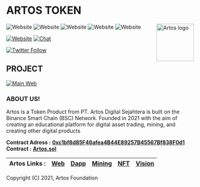 # ARTOS TOKEN

<a href="https://artostoken.net/"><img align="right" width="100" src="https://user-images.githubusercontent.com/96391739/151682683-7f827156-902f-41de-a941-e150c64afd66.png?raw=true" alt="Artos logo" /></a>

<img alt="Website" src="https://img.shields.io/website?down_color=red&down_message=Offline&label=Web&logo=wallet&up_color=green&up_message=Online&url=https%3A%2F%2Fartostoken.net%2F"> <img alt="Website" src="https://img.shields.io/website?down_color=red&down_message=Offline&label=Wallet&logo=wallet&up_color=green&up_message=Online&url=https%3A%2F%2Fdapp.artostoken.net%2F"> <img alt="Website" src="https://img.shields.io/website?down_color=red&down_message=Offline&label=Mining&logo=wallet&up_color=green&up_message=Online&url=https%3A%2F%2Fmining.artostoken.net%2F"> <img alt="Website" src="https://img.shields.io/website?down_color=red&down_message=Offline&label=NFT&logo=wallet&up_color=green&up_message=Online&url=https%3A%2F%2Fnft.artostoken.net%2F">
<img alt="Website" src="https://img.shields.io/website?down_color=red&down_message=Offline&label=SALE-ICO&logo=wallet&up_color=green&up_message=Online&url=https%3A%2F%2Fsale.artostoken.net%2F">


[![Website](https://img.shields.io/badge/web-artos-blue.svg?style=flat-square)](http://artostoken.net/)
[![Chat](https://img.shields.io/badge/chat-artos_official-blue.svg?style=flat-square)](https://t.me/artos_official)

[![Twitter Follow](https://img.shields.io/twitter/follow/artos_official.svg?style=social&label=Follow)](https://twitter.com/artos_official)

## PROJECT
[![Main Web](https://artostoken.net/assets/front/img/61f32478dc1f5.png)](https://artostoken.net/)

### ABOUT US!

Artos is a Token Product from PT. Artos Digital Sejahtera is built on the Binance Smart Chain (BSC) Network. Founded in 2021 with the aim of creating an educational platform for digital asset trading, mining, and creating other digital products

**Contract Adress :** **[0xc1bf8d85F46afea4B44E89257B45567Bf838F0d1](https://bscscan.com/address/0xc1bf8d85F46afea4B44E89257B45567Bf838F0d1#code)**<br>
**Contract :** **[Artos.sol](https://github.com/artosfoundation/artostoken/blob/main/contract.sol)**


| Artos Links : | [Web](https://artostoken.net/) | [Dapp](https://dapp.artostoken.net/) | [Mining](https://mining.artostoken.net/) | [NFT](https://nft.artostoken.net/) | [Vision](https://vision.artostoken.net/) |
|---|---|---|---|---|---|


Copyright (C) 2021, Artos Foundation
